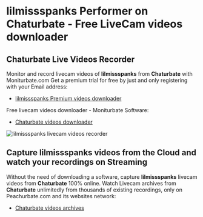 # lilmissspanks Performer on Chaturbate - Free LiveCam videos downloader

## Chaturbate Live Videos Recorder

Monitor and record livecam videos of **lilmissspanks** from **Chaturbate** with Moniturbate.com
Get a premium trial for free by just and only registering with your Email address:
* [lilmissspanks Premium videos downloader](https://moniturbate.com/request-demo-licence-key.html)

Free livecam videos downloader - Moniturbate Software:
* [Chaturbate videos downloader](https://moniturbate.com/moniturbate-download-software.html)

![lilmissspanks livecam videos recorder](https://peachurnet.com/templates/moniturbate-software.png)


## Capture lilmissspanks videos from the Cloud and watch your recordings on Streaming

Without the need of downloading a software, capture **lilmissspanks** livecam videos from **Chaturbate** 100% online.
Watch Livecam archives from **Chaturbate** unlimitedly from thousands of existing recordings, only on Peachurbate.com and its websites network:
* [Chaturbate videos archives](https://peachurnet.com/)